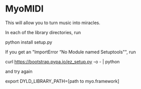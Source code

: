 # MyoMIDI

This will allow you to turn music into miracles.

In each of the library directories, run 

python install setup.py 

If you get an "ImportError “No Module named Setuptools"", run 

curl https://bootstrap.pypa.io/ez_setup.py -o - | python

and try again


export DYLD_LIBRARY_PATH=[path to myo.framework]
